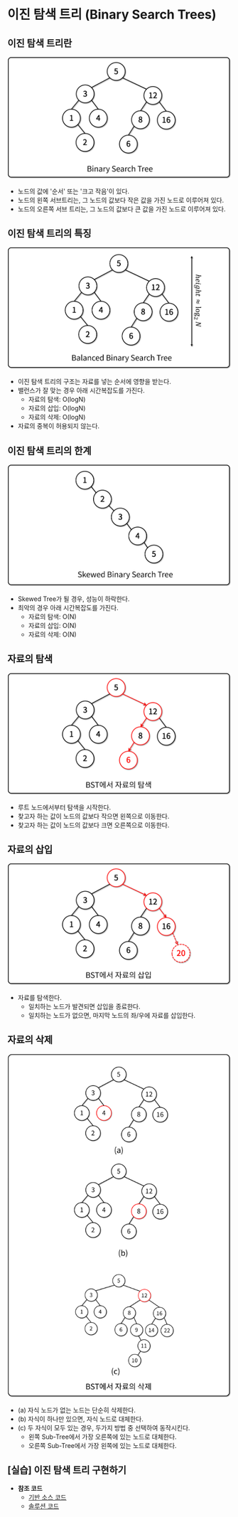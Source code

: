 # 이진 탐색 트리 (Binary Search Trees)

## 이진 탐색 트리란

![이진 탐색 트리의 구조](img/1.png)

- 노드의 값에 '순서' 또는 '크고 작음'이 있다.
- 노드의 왼쪽 서브트리는, 그 노드의 값보다 작은 값을 가진 노드로 이루어져 있다.
- 노드의 오른쪽 서브 트리는, 그 노드의 값보다 큰 값을 가진 노드로 이루어져 있다.

## 이진 탐색 트리의 특징

![이진 탐색 트리의 특징](img/2.png)

- 이진 탐색 트리의 구조는 자료를 넣는 순서에 영향을 받는다.
- 밸런스가 잘 맞는 경우 아래 시간복잡도를 가진다.
  - 자료의 탐색: O(logN)
  - 자료의 삽입: O(logN)
  - 자료의 삭제: O(logN)
- 자료의 중복이 허용되지 않는다.

## 이진 탐색 트리의 한계

![치우쳐진 이진 탐색 트리](img/3.png)

- Skewed Tree가 될 경우, 성능이 하락한다.
- 최악의 경우 아래 시간복잡도를 가진다.
  - 자료의 탐색: O(N)
  - 자료의 삽입: O(N)
  - 자료의 삭제: O(N)

## 자료의 탐색

![이진 탐색 트리의 탐색](img/4.png)

- 루트 노드에서부터 탐색을 시작한다.
- 찾고자 하는 값이 노드의 값보다 작으면 왼쪽으로 이동한다.
- 찾고자 하는 값이 노드의 값보다 크면 오른쪽으로 이동한다.

## 자료의 삽입

![이진 탐색 트리의 삽입](img/5.png)

- 자료를 탐색한다.
  - 일치하는 노드가 발견되면 삽입을 종료한다.
  - 일치하는 노드가 없으면, 마지막 노드의 좌/우에 자료를 삽입한다.

## 자료의 삭제

![이진 탐색 트리의 삭제](img/6.png)

- (a) 자식 노드가 없는 노드는 단순히 삭제한다.
- (b) 자식이 하나만 있으면, 자식 노드로 대체한다.
- (c) 두 자식이 모두 있는 경우, 두가지 방법 중 선택하여 동작시킨다.
  - 왼쪽 Sub-Tree에서 가장 오른쪽에 있는 노드로 대체한다.
  - 오른쪽 Sub-Tree에서 가장 왼쪽에 있는 노드로 대체한다.


## [실습] 이진 탐색 트리 구현하기

- **참조 코드**
  - [기반 소스 코드](src/before.py)
  - [솔루션 코드](src/after.py)
